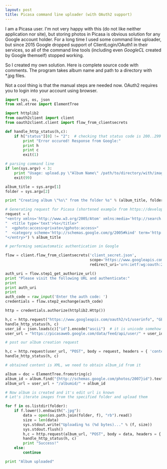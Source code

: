 ```yaml
---
layout: post
title: Picasa command line uploader (with OAuth2 support)
---
```


I am a Picasa user. I'm not very happy with this (do not like neither application nor site),
but storing photos in Picasa is obvious solution for any Google account holder. For a long time I used some command line uploader, 
but since 2015 Google dropped support of ClientLogin/OAuth1 in their services, so all of the command line tools
(including even *GoogleCL* created by Google themself) stopped working.

So I created my own solution. Here is complete source code with comments. The program takes album name and path to a directory
with *.jpg files.

Not a cool thing is that the manual steps are needed now. OAuth2 requires you to login into your account using browser.

```python
import sys, os, json
from xml.etree import ElementTree

import httplib2
from oauth2client import client
from oauth2client.client import flow_from_clientsecrets

def handle_http_status(h,c):
	if h["status"][0] != "2":  # checking that status code is 200..299
		print "Error occured! Response from Google:"
		print h
		print c
		exit(1)

# parsing command line
if len(sys.argv) < 3:
	print "Usage: upload.py \"Album Name\" /path/to/directory/with/images"
	exit(99)

album_title = sys.argv[1]
folder = sys.argv[2]

print "Creating album \"%s\" from the folder %s" % (album_title, folder)

# Generating request for Picasa (shortened example from https://developers.google.com/picasa-web/docs/2.0/developers_guide_protocol)
request = (
"<entry xmlns='http://www.w3.org/2005/Atom' xmlns:media='http://search.yahoo.com/mrss/' xmlns:gphoto='http://schemas.google.com/photos/2007'>"
"  <title type='text'>%s</title>"
"  <gphoto:access>private</gphoto:access>"
"  <category scheme='http://schemas.google.com/g/2005#kind' term='http://schemas.google.com/photos/2007#album' />"
"</entry>") % album_title

# performing semiautomatic authentication in Google

flow = client.flow_from_clientsecrets('client_secret.json',
                                      scope='https://www.googleapis.com/auth/photos https://www.googleapis.com/auth/userinfo.profile',
                                      redirect_uri='urn:ietf:wg:oauth:2.0:oob')

auth_uri = flow.step1_get_authorize_url()
print "Please visit the following URL and authenticate:"
print
print auth_uri
print
auth_code = raw_input('Enter the auth code: ')
credentials = flow.step2_exchange(auth_code)

http = credentials.authorize(httplib2.Http())

h,c = http.request("https://www.googleapis.com/oauth2/v1/userinfo", "GET");
handle_http_status(h, c)
user_id = json.loads(c)["id"].encode("ascii")  # it is unicode somehow
user_url = "https://picasaweb.google.com/data/feed/api/user/" + user_id

# post our album creation request

h,c = http.request(user_url, "POST", body = request, headers = { 'content-type':'application/atom+xml; charset=UTF-8' } )
handle_http_status(h, c)

# obtained content is XML, we need to obtain album_id from it

album = doc = ElementTree.fromstring(c)
album_id = album.find("{http://schemas.google.com/photos/2007}id").text
album_url = user_url + "/albumid/" + album_id

# Now album is created and it's edit url is known
# Let's iterate images from the specified folder and upload them

for f in os.listdir(folder):
	if f.lower().endswith(".jpg"): 
		data = open(os.path.join(folder, f), "rb").read()
		size = len(data)
		sys.stdout.write("Uploading %s (%d bytes)..." % (f, size))
		sys.stdout.flush()
		h,c = http.request(album_url, "POST", body = data, headers = { 'Content-Type': 'image/jpeg', 'Content-Length': len(data), 'Slug': f })
		handle_http_status(h, c)
		print "Success!"
	else:
		continue

print "Album uploaded"
```
